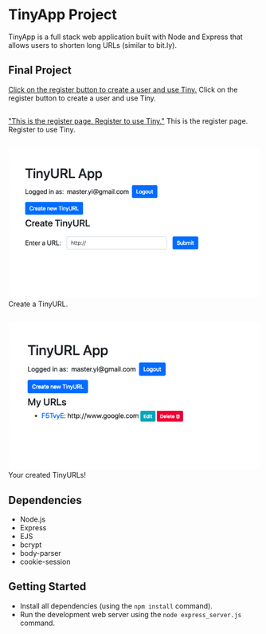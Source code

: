 # TinyApp Project

TinyApp is a full stack web application built with Node and Express that allows users to shorten long URLs (similar to bit.ly).

## Final Project

[Click on the register button to create a user and use Tiny.](https://github.com/GideonBrasil/tinyApp_Project/blob/master/docs/urls_no_login.png?raw=true)
Click on the register button to create a user and use Tiny.

##

["This is the register page. Register to use Tiny."](https://github.com/GideonBrasil/tinyApp_Project/blob/master/docs/register_page.png?raw=true)
This is the register page. Register to use Tiny.

##

!["Create a TinyURL."](https://github.com/GideonBrasil/tinyApp_Project/blob/master/docs/urls_show.png?raw=true)
Create a TinyURL.

##

!["Your created TinyURLs!"](https://github.com/GideonBrasil/tinyApp_Project/blob/master/docs/urls_registered.png?raw=true)
Your created TinyURLs!

## Dependencies

- Node.js
- Express
- EJS
- bcrypt
- body-parser
- cookie-session

## Getting Started

- Install all dependencies (using the `npm install` command).
- Run the development web server using the `node express_server.js` command.
